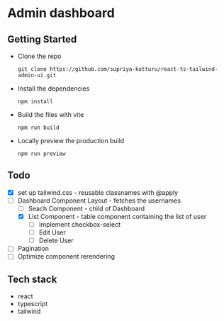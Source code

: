 # Admin dashboard

## Getting Started

- Clone the repo
  ```
  git clone https://github.com/supriya-kotturu/react-ts-tailwind-admin-ui.git
  ```
- Install the dependencies
  ```
  npm install
  ```
- Build the files with vite
  ```
  npm run build
  ```
- Locally preview the production build
  ```
  npm run preview
  ```

## Todo

- [x] set up tailwind.css - reusable classnames with @apply
- [ ] Dashboard Component Layout - fetches the usernames
  - [ ] Seach Component - child of Dashboard
  - [x] List Component - table component containing the list of user
    - [ ] Implement checkbox-select
    - [ ] Edit User
    - [ ] Delete User
- [ ] Pagination
- [ ] Optimize component rerendering

## Tech stack

- react
- typescript
- tailwind
